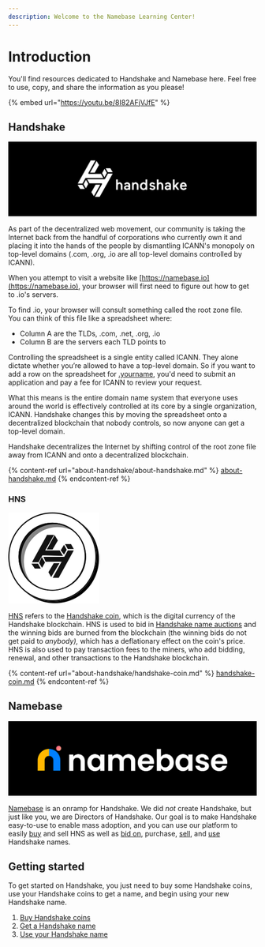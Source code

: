 ```yaml
---
description: Welcome to the Namebase Learning Center!
---
```


# Introduction

You'll find resources dedicated to Handshake and Namebase here. Feel free to use, copy, and share the information as you please!

{% embed url="https://youtu.be/8I82AFjVJfE" %}

## Handshake

![Own your name on the Internet](<.gitbook/assets/Handshake LinkedIn.png>)

As part of the decentralized web movement, our community is taking the Internet back from the handful of corporations who currently own it and placing it into the hands of the people by dismantling ICANN's monopoly on top-level domains (.com, .org, .io are all top-level domains controlled by ICANN).&#x20;

When you attempt to visit a website like [https://namebase.io](https://namebase.io), your browser will first need to figure out how to get to .io's servers.&#x20;

To find .io, your browser will consult something called the root zone file. You can think of this file like a spreadsheet where:

* Column A are the TLDs, .com, .net, .org, .io
* Column B are the servers each TLD points to

Controlling the spreadsheet is a single entity called ICANN. They alone dictate whether you’re allowed to have a top-level domain. So if you want to add a row on the spreadsheet for [.yourname](https://namebase.io/domains), you'd need to submit an application and pay a fee for ICANN to review your request.

What this means is the entire domain name system that everyone uses around the world is effectively controlled at its core by a single organization, ICANN. Handshake changes this by moving the spreadsheet onto a decentralized blockchain that nobody controls, so now anyone can get a top-level domain.

Handshake decentralizes the Internet by shifting control of the root zone file away from ICANN and onto a decentralized blockchain.

{% content-ref url="about-handshake/about-handshake.md" %}
[about-handshake.md](about-handshake/about-handshake.md)
{% endcontent-ref %}

### HNS <a href="#hns" id="hns"></a>

![](<.gitbook/assets/HNS coin.png>)

[HNS](about-handshake/handshake-coin.md) refers to the [Handshake coin](about-handshake/handshake-coin.md), which is the digital currency of the Handshake blockchain. HNS is used to bid in [Handshake name auctions](about-handshake/handshake-auction.md) and the winning bids are burned from the blockchain (the winning bids do not get paid to _anybody),_ which has a deflationary effect on the coin's price. HNS is also used to pay transaction fees to the miners, who add bidding, renewal, and other transactions to the Handshake blockchain.‌

{% content-ref url="about-handshake/handshake-coin.md" %}
[handshake-coin.md](about-handshake/handshake-coin.md)
{% endcontent-ref %}

## Namebase <a href="#namebase" id="namebase"></a>

![](<.gitbook/assets/Namebase Super Long.png>)

[Namebase](about-namebase/vision-and-mission.md) is an onramp for Handshake. We did _not_ create Handshake, but just like you, we are Directors of Handshake. Our goal is to make Handshake easy-to-use to enable mass adoption, and you can use our platform to easily [buy](starting-from-zero/buy-hns.md) and sell HNS as well as [bid on](starting-from-zero/how-to-get-a-name.md), purchase, [sell](starting-from-zero/how-to-use-handshake-names.md#sell-your-name), and [use](starting-from-zero/how-to-use-handshake-names.md) Handshake names.

## Getting started

To get started on Handshake, you just need to buy some Handshake coins, use your Handshake coins to get a name, and begin using your new Handshake name.

1. [Buy Handshake coins](starting-from-zero/buy-hns.md)
2. [Get a Handshake name](starting-from-zero/how-to-get-a-name.md)
3. [Use your Handshake name](starting-from-zero/how-to-use-handshake-names.md)
